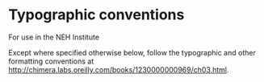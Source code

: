# Typographic conventions

For use in the NEH Institute

Except where specified otherwise below, follow the typographic and other formatting conventions at <http://chimera.labs.oreilly.com/books/1230000000969/ch03.html>.